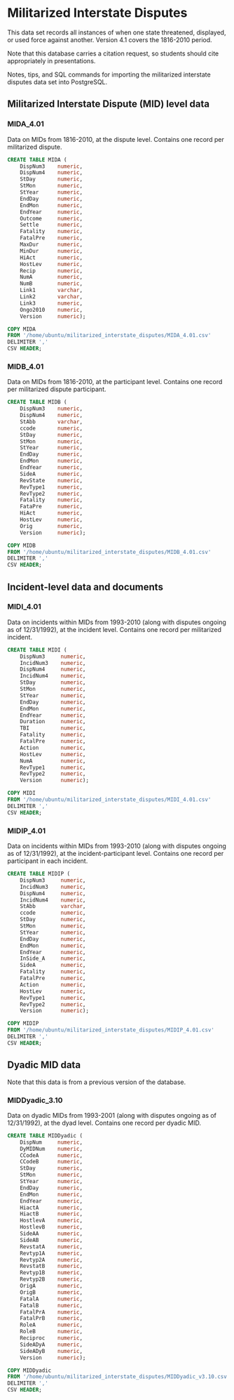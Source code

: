 # Militarized Interstate Disputes

This data set records all instances of when one state threatened, displayed, or used force against another. Version 4.1 covers the 1816-2010 period.

Note that this database carries a citation request, so students should cite appropriately in presentations.

Notes, tips, and SQL commands for importing the militarized interstate disputes data set into PostgreSQL.

## Militarized Interstate Dispute (MID) level data

### MIDA_4.01

Data on MIDs from 1816-2010, at the dispute level. Contains one record per militarized dispute.

```sql
CREATE TABLE MIDA (
    DispNum3    numeric,
    DispNum4    numeric,
    StDay       numeric,
    StMon       numeric,
    StYear      numeric,
    EndDay      numeric,
    EndMon      numeric,
    EndYear     numeric,
    Outcome     numeric,
    Settle      numeric,
    Fatality    numeric,
    FatalPre    numeric,
    MaxDur      numeric,
    MinDur      numeric,
    HiAct       numeric,
    HostLev     numeric,
    Recip       numeric,
    NumA        numeric,
    NumB        numeric,
    Link1       varchar,
    Link2       varchar,
    Link3       numeric,
    Ongo2010    numeric,
    Version     numeric);

COPY MIDA
FROM '/home/ubuntu/militarized_interstate_disputes/MIDA_4.01.csv'
DELIMITER ','
CSV HEADER;
```

### MIDB_4.01

Data on MIDs from 1816-2010, at the participant level. Contains one record per militarized dispute participant.

```sql
CREATE TABLE MIDB (
    DispNum3    numeric,
    DispNum4    numeric,
    StAbb       varchar,
    ccode       numeric,
    StDay       numeric,
    StMon       numeric,
    StYear      numeric,
    EndDay      numeric,
    EndMon      numeric,
    EndYear     numeric,
    SideA       numeric,
    RevState    numeric,
    RevType1    numeric,
    RevType2    numeric,
    Fatality    numeric,
    FataPre     numeric,
    HiAct       numeric,
    HostLev     numeric,
    Orig        numeric,
    Version     numeric);

COPY MIDB
FROM '/home/ubuntu/militarized_interstate_disputes/MIDB_4.01.csv'
DELIMITER ','
CSV HEADER;
```

## Incident-level data and documents

### MIDI_4.01

Data on incidents within MIDs from 1993-2010 (along with disputes ongoing as of 12/31/1992), at the incident level. Contains one record per militarized incident.

```sql
CREATE TABLE MIDI (
    DispNum3     numeric,
    IncidNum3    numeric,
    DispNum4     numeric,
    IncidNum4    numeric,
    StDay        numeric,
    StMon        numeric,
    StYear       numeric,
    EndDay       numeric,
    EndMon       numeric,
    EndYear      numeric,
    Duration     numeric,
    TBI          numeric,
    Fatality     numeric,
    FatalPre     numeric,
    Action       numeric,
    HostLev      numeric,
    NumA         numeric,
    RevType1     numeric,
    RevType2     numeric,
    Version      numeric);

COPY MIDI
FROM '/home/ubuntu/militarized_interstate_disputes/MIDI_4.01.csv'
DELIMITER ','
CSV HEADER;
```

### MIDIP_4.01

Data on incidents within MIDs from 1993-2010 (along with disputes ongoing as of 12/31/1992), at the incident-participant level. Contains one record per participant in each incident.

```sql
CREATE TABLE MIDIP (
    DispNum3     numeric,
    IncidNum3    numeric,
    DispNum4     numeric,
    IncidNum4    numeric,
    StAbb        varchar,
    ccode        numeric,
    StDay        numeric,
    StMon        numeric,
    StYear       numeric,
    EndDay       numeric,
    EndMon       numeric,
    EndYear      numeric,
    InSide_A     numeric,
    SideA        numeric,
    Fatality     numeric,
    FatalPre     numeric,
    Action       numeric,
    HostLev      numeric,
    RevType1     numeric,
    RevType2     numeric,
    Version      numeric);

COPY MIDIP
FROM '/home/ubuntu/militarized_interstate_disputes/MIDIP_4.01.csv'
DELIMITER ','
CSV HEADER;
```

## Dyadic MID data 

Note that this data is from a previous version of the database.

### MIDDyadic_3.10

Data on dyadic MIDs from 1993-2001 (along with disputes ongoing as of 12/31/1992), at the dyad level. Contains one record per dyadic MID.

```sql
CREATE TABLE MIDDyadic (
    DispNum     numeric,
    DyMIDNum    numeric,
    CCodeA      numeric,
    CCodeB      numeric,
    StDay       numeric,
    StMon       numeric,
    StYear      numeric,
    EndDay      numeric,
    EndMon      numeric,
    EndYear     numeric,
    HiactA      numeric,
    HiactB      numeric,
    HostlevA    numeric,
    HostlevB    numeric,
    SideAA      numeric,
    SideAB      numeric,
    RevstatA    numeric,
    Revtyp1A    numeric,
    Revtyp2A    numeric,
    RevstatB    numeric,
    Revtyp1B    numeric,
    Revtyp2B    numeric,
    OrigA       numeric,
    OrigB       numeric,
    FatalA      numeric,
    FatalB      numeric,
    FatalPrA    numeric,
    FatalPrB    numeric,
    RoleA       numeric,
    RoleB       numeric,
    Reciproc    numeric,
    SideADyA    numeric,
    SideADyB    numeric,
    Version     numeric);

COPY MIDDyadic
FROM '/home/ubuntu/militarized_interstate_disputes/MIDDyadic_v3.10.csv'
DELIMITER ','
CSV HEADER;
```
